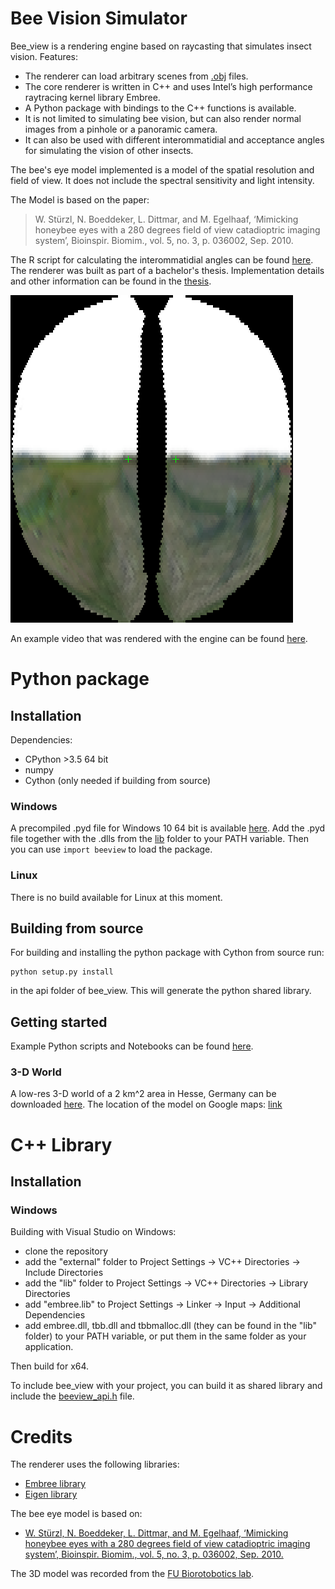 
# Bee Vision Simulator

Bee_view is a rendering engine based on raycasting that simulates insect vision.
Features:
* The renderer can load arbitrary scenes from [.obj](https://en.wikipedia.org/wiki/Wavefront_.obj_file) files. 
* The core renderer is written in C++ and uses Intel’s high performance raytracing kernel library Embree.
* A Python package with bindings to the C++ functions is available.
* It is not limited to simulating bee vision, but can also render normal images from a pinhole or a panoramic camera. 
* It can also be used with different interommatidial and acceptance angles for simulating the vision of other insects.


The bee's eye model implemented is a model of the spatial resolution and field of view. It does not include the spectral sensitivity and light intensity.

The Model is based on the paper: 
>W. Stürzl, N. Boeddeker, L. Dittmar, and M. Egelhaaf, ‘Mimicking honeybee eyes with a 280 degrees field of view catadioptric imaging system’, Bioinspir. Biomim., vol. 5, no. 3, p. 036002, Sep. 2010.

The R script for calculating the interommatidial angles can be found [here](data/calc_ommatidial_array.R).
The renderer was built as part of a bachelor's thesis. Implementation details and other information can be found in the [thesis](https://www.researchgate.net/publication/322065774_Simulating_Bee_Vision_Conceptualization_Implementation_Evaluation_and_Application_of_a_Raycasting_Rendering_Engine_for_Generating_Bee_Views).

![An example rendering](data/test_beeEye_s21_a26.png?raw=true "Example rendering")


An example video that was rendered with the engine can be found [here](https://www.youtube.com/watch?v=xc-4FWyoQM4).

# Python package

## Installation

Dependencies:
* CPython >3.5 64 bit
* numpy
* Cython (only needed if building from source)

### Windows
A precompiled .pyd file for Windows 10 64 bit is available [here](api/build/lib.win-amd64-3.6/beeview.cp36-win_amd64.pyd). 
Add the .pyd file together with the .dlls from the [lib](lib/) folder to your PATH variable.
Then you can use `import beeview` to load the package.

### Linux
There is no build available for Linux at this moment.

## Building from source
For building and installing the python package with Cython from source run:
```
python setup.py install
```
in the api folder of bee_view. This will generate the python shared library.


## Getting started
Example Python scripts and Notebooks can be found [here](api/examples).

### 3-D World
A low-res 3-D world of a 2 km^2 area in Hesse, Germany can be downloaded [here](https://osf.io/vqdkz/). The location of the model on Google maps: [link](https://www.google.de/maps/place/50%C2%B048'55.0%22N+8%C2%B052'41.6%22E/@50.8152778,8.8432033,8382m/data=!3m1!1e3!4m5!3m4!1s0x0:0x0!8m2!3d50.815272!4d8.878231)

# C++ Library

## Installation
### Windows 
Building with Visual Studio on Windows:

* clone the repository
* add the "external" folder to Project Settings -> VC++ Directories -> Include Directories
* add the "lib" folder to Project Settings -> VC++ Directories -> Library Directories
* add "embree.lib" to Project Settings -> Linker -> Input -> Additional Dependencies
* add embree.dll, tbb.dll and tbbmalloc.dll (they can be found in the "lib" folder) to your PATH variable, or put them in the same folder as your application.

Then build for x64.

To include bee_view with your project, you can build it as shared library and include the [beeview_api.h](api/beeview_api.h) file.

# Credits
The renderer uses the following libraries:
* [Embree library](http://embree.github.io)
* [Eigen library](http://eigen.tuxfamily.org)

The bee eye model is based on:
* [W. Stürzl, N. Boeddeker, L. Dittmar, and M. Egelhaaf, ‘Mimicking honeybee eyes with a 280 degrees field of view catadioptric imaging system’, Bioinspir. Biomim., vol. 5, no. 3, p. 036002, Sep. 2010.](https://pub.uni-bielefeld.de/download/1930189/2516828)

The 3D model was recorded from the [FU Biorotobotics lab](http://berlinbiorobotics.blog/).

